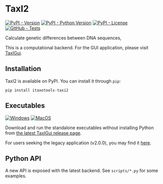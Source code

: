 # TaxI2

[![PyPI - Version](https://img.shields.io/pypi/v/itaxotools-taxi2)](
    https://pypi.org/project/itaxotools-taxi2)
[![PyPI - Python Version](https://img.shields.io/pypi/pyversions/itaxotools-taxi2)](
    https://pypi.org/project/itaxotools-taxi2)
[![PyPI - License](https://img.shields.io/pypi/l/itaxotools-taxi2)](
    https://pypi.org/project/itaxotools-taxi2)
[![GitHub - Tests](https://img.shields.io/github/actions/workflow/status/iTaxoTools/TaxI2/test.yml?label=tests)](
    https://github.com/iTaxoTools/TaxI2/actions/workflows/test.yml)

Calculate genetic differences between DNA sequences,

This is a computational backend. For the GUI application, please visit
[TaxIGui](https://github.com/iTaxoTools/TaxIGui).

## Installation

TaxI2 is available on PyPI. You can install it through `pip`:

```
pip install itaxotools-taxi2
```

## Executables

[![Windows](https://img.shields.io/badge/Windows-blue.svg?style=for-the-badge&logo=windows)](
    https://github.com/iTaxoTools/TaxIGui/releases/latest)
[![MacOS](https://img.shields.io/badge/macOS-gray.svg?style=for-the-badge&logo=apple)](
    https://github.com/iTaxoTools/TaxIGui/releases/latest)

Download and run the standalone executables without installing Python from [the latest TaxIGui release page](
    https://github.com/iTaxoTools/TaxIGui/releases/latest).

For users seeking the legacy application (v2.0.0), you may find it [here](
    https://github.com/iTaxoTools/TaxI2/releases/tag/v2.0.0).

## Python API
A new API is exposed with the latest backend. See `scripts/*.py` for some examples.
